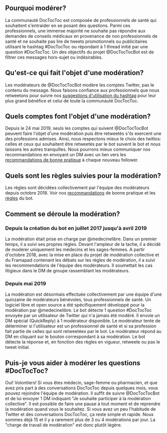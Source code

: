 ## Pourquoi modérer?
La communauté DocTocToc est composée de professionnels de santé qui souhaitent s'entraider en se posant des questions. Parmi ces professionnels, une immense majorité ne souhaite pas répondre aux demandes de conseils médicaux en provenance de non professionnels de santé et ne souhaite pas lire de tweets promotionnels ou publicitaires utilisant le hashtag #DocTocToc ou répondant à 1 thread initié par une question #DocTocToc.
Un des objectifs du projet @DocTocTocBot est de filtrer ces messages hors-sujet ou indésirables.

## Qu'est-ce qui fait l'objet d'une modération?
Les modérateurs de @DocTocTocBot modère les comptes Twitter, pas le contenu du message. Nous faisons confiance aux professionnels que nous retweetons pour suivre nos [suggestions d'utilisation du hashtag][guidelines] pour leur plus grand bénéfice et celui de toute la communauté DocTocToc.

## Quels comptes font l'objet d'une modération?
Depuis le 24 mai 2019, seuls les comptes qui suivent @DocTocTocBot peuvent faire l'objet d'une modération puis être retweetés s'ils exercent une des professions admises. Ainsi, nous respectons mieux le choix des twittos: celles et ceux qui souhaitent être retweetés par le bot suivent le bot et nous laissons les autres tranquilles. Nous pourrons mieux communiquer nos recommandations en envoyant un DM avec un lien vers les [recommandations de bonne pratique][guidelines] à chaque nouveau follower.

## Quels sont les règles suivies pour la modération?
Les règles sont décidées collectivement par l'équipe des modérateurs depuis octobre 2018. Voir nos [recommandations][guidelines] de bonne pratique et les [règles][rules] du bot.

## Comment se déroule la modération?

### Depuis la création du bot en juillet 2017 jusqu'à avril 2019
La modération était prise en charge par @medecinelibre. Dans un premier temps, il a suivi ses propres règles. Devant l'ampleur de la tache, il a décidé de modérer uniquement les médecins et les sages-femmes.
A partir d'octobre 2018, avec la mise en place du projet de modération collective et du Framapad contenant les débats sur les règles de modération, il a suivi les recommendations de l'équipe des modérateurs. Il soumettait les cas litigieux dans le DM de groupe rassemblant les modérateurs.

### Depuis mai 2019
La modération est désormais effectuée collectivement par une équipe d'une quinzaine de modérateurs bénévoles, tous professionnels de santé.
Un logiciel libre et open source a été spécifiquement développé pour la modération par @medecinelibre. Le bot détecte 1 question #DocTocToc envoyée par un utilisateur de Twitter qui n'a jamais été modéré. Il envoie un DM spécial (QuickReply) à 1 modérateur disponible. Le modérateur tente de déterminer si l'utilisateur est un professionnel de santé et si sa profession fait partie de celles qui sont retweetées par le bot. Le modérateur répond au DM en cliquant sur le bouton correspondant à sa modération. Le bot détecte la réponse et, en fonction des règles en vigueur, retweete ou pas le tweet initial.

## Puis-je vous aider à modérer les questions #DocTocToc?
Oui! Volontiers! Si vous êtes médecin, sage-femme ou pharmacien, et que avez pris part à des conversations DocTocToc depuis quelques mois, vous pouvez rejoindre l'équipe de modération. Il suffit de suivre @DocTocTocBot et de lui envoyer 1 DM indiquant "Je souhaite participer à la modération collective". Il est possible de faire une pause à tout moment et de reprendre la modération quand vous le souhaitez. Si vous avez un peu l'habitude de Twitter et des conversations DocTocToc, ça reste simple et rapide. Nous sommes déjà 15 et il y a rarement plus de 3 ou 4 modérations par jour. La "charge de travail de modération" est donc plutôt légère.


[guidelines]: /guidelines/ "Recommandations de bonnes pratiques"
[rules]: /rules/ "Règles du bot"
